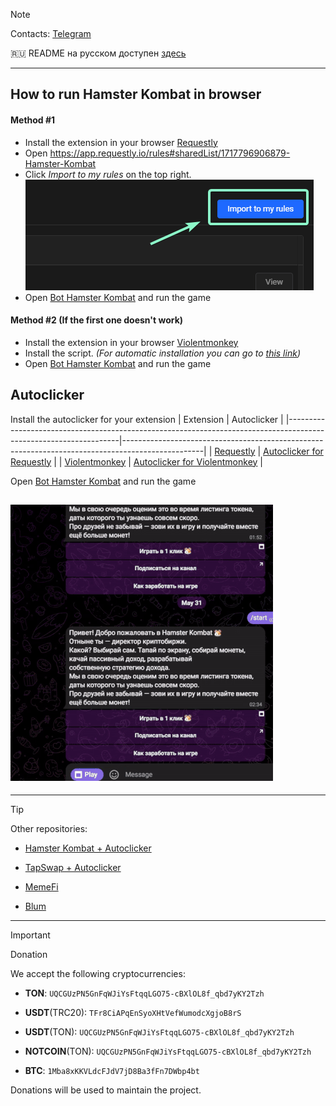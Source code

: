 > [!NOTE]
> Contacts: [Telegram](https://t.me/mudachyo)
> 
> 🇷🇺 README на русском доступен [здесь](README.md)
---
## How to run Hamster Kombat in browser 
#### Method #1
- Install the extension in your browser [Requestly](https://chromewebstore.google.com/detail/requestly-intercept-modif/mdnleldcmiljblolnjhpnblkcekpdkpa)
- Open https://app.requestly.io/rules#sharedList/1717796906879-Hamster-Kombat
- Click _Import to my rules_ on the top right. ![Import to my rules](import.png)
- Open [Bot Hamster Kombat](https://web.telegram.org/k/#?tgaddr=tg%3A%2F%2Fresolve%3Fdomain%3Dhamster_kombat_bot%26appname%3Dstart%26startapp%3DkentId2475526) and run the game

#### Method #2 (If the first one doesn't work)
- Install the extension in your browser [Violentmonkey](https://chromewebstore.google.com/detail/violentmonkey/jinjaccalgkegednnccohejagnlnfdag)
- Install the script. _(For automatic installation you can go to  [this link](https://github.com/mudachyo/Hamster-Kombat/raw/main/hamster-kombat.user.js))_
- Open [Bot Hamster Kombat](https://web.telegram.org/k/#?tgaddr=tg%3A%2F%2Fresolve%3Fdomain%3Dhamster_kombat_bot%26appname%3Dstart%26startapp%3DkentId2475526) and run the game

## Autoclicker
Install the autoclicker for your extension
| Extension                                                                                                       | Autoclicker                                                                                       |
|------------------------------------------------------------------------------------------------------------------|--------------------------------------------------------------------------------------------------|
| [Requestly](https://chromewebstore.google.com/detail/requestly-intercept-modif/mdnleldcmiljblolnjhpnblkcekpdkpa) | [Autoclicker for Requestly](https://app.requestly.io/rules#sharedList/1717897316858-HK-Autoclicker) |
| [Violentmonkey](https://chromewebstore.google.com/detail/violentmonkey/jinjaccalgkegednnccohejagnlnfdag)         | [Autoclicker for Violentmonkey](https://github.com/mudachyo/Hamster-Kombat/raw/main/hamster-kombat.user.js)         |

Open [Bot Hamster Kombat](https://web.telegram.org/k/#?tgaddr=tg%3A%2F%2Fresolve%3Fdomain%3Dhamster_kombat_bot%26appname%3Dstart%26startapp%3DkentId2475526) and run the game

## ![Result](result.gif)
---
> [!TIP]
> Other repositories:
> 
> - [Hamster Kombat + Autoclicker](https://github.com/mudachyo/Hamster-Kombat)
> 
> - [TapSwap + Autoclicker](https://github.com/mudachyo/TapSwap)
> 
> - [MemeFi](https://github.com/mudachyo/MemeFi-Coin)
> 
> - [Blum](https://github.com/mudachyo/Blum)
---
> [!IMPORTANT] 
> Donation
> 
> We accept the following cryptocurrencies:
> 
> - **TON**: `UQCGUzPN5GnFqWJiYsFtqqLGO75-cBXlOL8f_qbd7yKY2Tzh`
> 
> - **USDT**(TRC20): `TFr8CiAPqEnSyoXHtVefWumodcXgjoB8rS`
> 
> - **USDT**(TON): `UQCGUzPN5GnFqWJiYsFtqqLGO75-cBXlOL8f_qbd7yKY2Tzh`
> 
> - **NOTCOIN**(TON): `UQCGUzPN5GnFqWJiYsFtqqLGO75-cBXlOL8f_qbd7yKY2Tzh`
> 
> - **BTC**: `1Mba8xKKVLdcFJdV7jD8Ba3fFn7DWbp4bt`
> 
> Donations will be used to maintain the project.